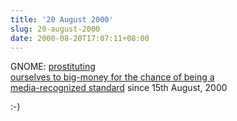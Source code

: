 ```yaml
---
title: '20 August 2000'
slug: 20-august-2000
date: 2000-08-20T17:07:11+08:00
---
```


GNOME: [prostituting\
ourselves to big-money for the chance of being a\
media-recognized
standard](http://slashdot.org/article.pl?sid=00/08/18/133219&mode=nocomment)
since 15th August, 2000

:-)
